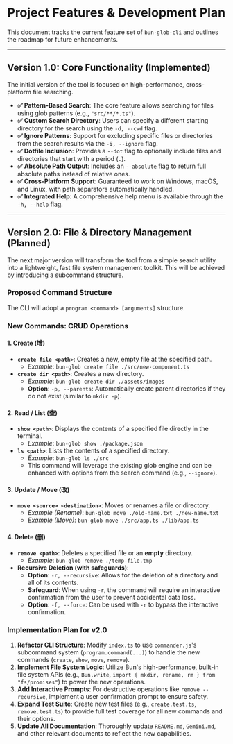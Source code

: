 # Project Features & Development Plan

This document tracks the current feature set of `bun-glob-cli` and outlines the roadmap for future enhancements.

---

## Version 1.0: Core Functionality (Implemented)

The initial version of the tool is focused on high-performance, cross-platform file searching.

- **✅ Pattern-Based Search**: The core feature allows searching for files using glob patterns (e.g., `"src/**/*.ts"`).
- **✅ Custom Search Directory**: Users can specify a different starting directory for the search using the `-d, --cwd` flag.
- **✅ Ignore Patterns**: Support for excluding specific files or directories from the search results via the `-i, --ignore` flag.
- **✅ Dotfile Inclusion**: Provides a `--dot` flag to optionally include files and directories that start with a period (`.`).
- **✅ Absolute Path Output**: Includes an `--absolute` flag to return full absolute paths instead of relative ones.
- **✅ Cross-Platform Support**: Guaranteed to work on Windows, macOS, and Linux, with path separators automatically handled.
- **✅ Integrated Help**: A comprehensive help menu is available through the `-h, --help` flag.

---

## Version 2.0: File & Directory Management (Planned)

The next major version will transform the tool from a simple search utility into a lightweight, fast file system management toolkit. This will be achieved by introducing a subcommand structure.

### Proposed Command Structure

The CLI will adopt a `program <command> [arguments]` structure.

### New Commands: CRUD Operations

#### 1. **Create (增)**

- **`create file <path>`**: Creates a new, empty file at the specified path.
  - *Example*: `bun-glob create file ./src/new-component.ts`
- **`create dir <path>`**: Creates a new directory.
  - *Example*: `bun-glob create dir ./assets/images`
  - **Option**: `-p, --parents`: Automatically create parent directories if they do not exist (similar to `mkdir -p`).

#### 2. **Read / List (查)**

- **`show <path>`**: Displays the contents of a specified file directly in the terminal.
  - *Example*: `bun-glob show ./package.json`
- **`ls <path>`**: Lists the contents of a specified directory.
  - *Example*: `bun-glob ls ./src`
  - This command will leverage the existing glob engine and can be enhanced with options from the search command (e.g., `--ignore`).

#### 3. **Update / Move (改)**

- **`move <source> <destination>`**: Moves or renames a file or directory.
  - *Example (Rename)*: `bun-glob move ./old-name.txt ./new-name.txt`
  - *Example (Move)*: `bun-glob move ./src/app.ts ./lib/app.ts`

#### 4. **Delete (删)**

- **`remove <path>`**: Deletes a specified file or an **empty** directory.
  - *Example*: `bun-glob remove ./temp-file.tmp`
- **Recursive Deletion (with safeguards)**:
  - **Option**: `-r, --recursive`: Allows for the deletion of a directory and all of its contents.
  - **Safeguard**: When using `-r`, the command will require an interactive confirmation from the user to prevent accidental data loss.
  - **Option**: `-f, --force`: Can be used with `-r` to bypass the interactive confirmation.

### Implementation Plan for v2.0

1. **Refactor CLI Structure**: Modify `index.ts` to use `commander.js`'s subcommand system (`program.command(...)`) to handle the new commands (`create`, `show`, `move`, `remove`).
2. **Implement File System Logic**: Utilize Bun's high-performance, built-in file system APIs (e.g., `Bun.write`, `import { mkdir, rename, rm } from "fs/promises"`) to power the new operations.
3. **Add Interactive Prompts**: For destructive operations like `remove --recursive`, implement a user confirmation prompt to ensure safety.
4. **Expand Test Suite**: Create new test files (e.g., `create.test.ts`, `remove.test.ts`) to provide full test coverage for all new commands and their options.
5. **Update All Documentation**: Thoroughly update `README.md`, `Gemini.md`, and other relevant documents to reflect the new capabilities.
